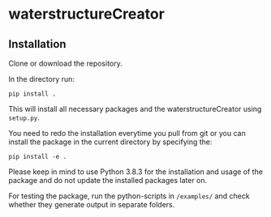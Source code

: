 # waterstructureCreator

## Installation

Clone or download the repository.

In the directory run:

`pip install .`

This will install all necessary packages and the waterstructureCreator using `setup.py`.

You need to redo the installation everytime you pull from git or you can install the package in the current directory by specifying the:

`pip install -e .`

Please keep in mind to use Python 3.8.3 for the installation and usage of the package and do not update the installed packages later on.

For testing the package, run the python-scripts in `/examples/` and check whether they generate output in separate folders.
